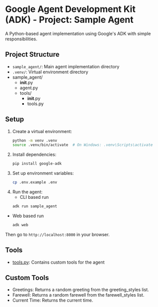 # Google Agent Development Kit (ADK) - Project: Sample Agent

A Python-based agent implementation using Google's ADK with simple responsibilities.

## Project Structure
- `sample_agent/`: Main agent implementation directory
- `.venv/`: Virtual environment directory
- sample_agent/
  - __init__.py
  - agent.py
  - tools/
    - __init__.py
    - tools.py

## Setup
1. Create a virtual environment:
   ```bash
   python -m venv .venv
   source .venv/bin/activate  # On Windows: .venv\Scripts\activate
   ```
2. Install dependencies:
   ```bash
   pip install google-adk
   ```
3. Set up environment variables:
   ```bash
   cp .env.example .env
   ```
4. Run the agent:
   - CLI based run
   ```bash
   adk run sample_agent
   ```
- Web based run
   ```bash
   adk web
   ```
Then go to `http://localhost:8000` in your browser.
## Tools
- [tools.py](cci:7://file:///Users/saniyasultanatuba/Desktop/Python-dev/llm/google_agemt/sample_agent/tools/tools.py:0:0-0:0): Contains custom tools for the agent

## Custom Tools
- Greetings: Returns a random greeting from the greeting_styles list.
- Farewell: Returns a random farewell from the farewell_styles list.
- Current Time: Returns the current time.

